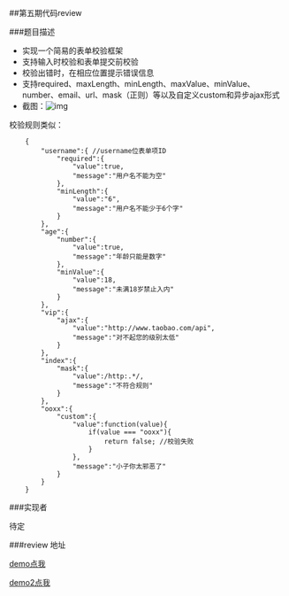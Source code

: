 ##第五期代码review

###题目描述

* 实现一个简易的表单校验框架
* 支持输入时校验和表单提交前校验
* 校验出错时，在相应位置提示错误信息
* 支持required、maxLength、minLength、maxValue、minValue、number、email、url、mask（正则）等以及自定义custom和异步ajax形式
* 截图：![img](http://img04.taobaocdn.com/tps/i4/T1q0TTXjhmXXaSjvIu-638-535.jpg)

校验规则类似：
```
    {
		"username":{ //username位表单项ID
			"required":{
				"value":true,
				"message":"用户名不能为空"
			},
			"minLength":{
				"value":"6",
				"message":"用户名不能少于6个字"
			}
		},
		"age":{
			"number":{
				"value":true,
				"message":"年龄只能是数字"
			},
			"minValue":{
				"value":18,
				"message":"未满18岁禁止入内"
			}
		},
		"vip":{
			"ajax":{
				"value":"http://www.taobao.com/api",
				"message":"对不起您的级别太低"
			}
		},
		"index":{
			"mask":{
				"value":/http:.*/,
				"message":"不符合规则"
			}
		},
		"ooxx":{
			"custom":{
				"value":function(value){
					if(value === "ooxx"){
						return false; //校验失败
					}
				},
				"message":"小子你太邪恶了"
			}
		}
    }
```

###实现者

待定

###review 地址

[demo点我](xxx)

[demo2点我](xxx)

